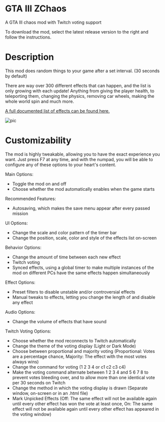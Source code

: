# GTA III ZChaos
A GTA III chaos mod with Twitch voting support

To download the mod, select the latest release version to the right and follow the instructions.

# Description
This mod does random things to your game after a set interval. (30 seconds by default)

There are way over 300 different effects that can happen, and the list is only growing with each update! Anything from giving the player health, to teleporting them, changing the physics, removing car wheels, making the whole world spin and much more.

[A full documented list of effects can be found here.](https://zolika1351.pages.dev/chaos/gtaiiivc)

![pic](https://user-images.githubusercontent.com/10864159/204119821-30f06894-9182-48f5-a037-467a1899a974.jpg)

# Customizability
The mod is highly tweakable, allowing you to have the exact experience you want. Just press F7 at any time, and with the numpad, you will be able to configure any of these options to your heart's content.

Main Options:
- Toggle the mod on and off
- Choose whether the mod automatically enables when the game starts

Recommended Features:
- Autosaving, which makes the save menu appear after every passed mission

UI Options:
- Change the scale and color pattern of the timer bar
- Change the position, scale, color and style of the effects list on-screen

Behavior Options:
- Change the amount of time between each new effect
- Twitch voting
- Synced effects, using a global timer to make multiple instances of the mod on different PCs have the same effects happen simultaneously

Effect Options:
- Preset filters to disable unstable and/or controversial effects
- Manual tweaks to effects, letting you change the length of and disable any effect

Audio Options:
- Change the volume of effects that have sound

Twitch Voting Options:
- Choose whether the mod reconnects to Twitch automatically
- Change the theme of the voting display (Light or Dark Mode)
- Choose between proportional and majority voting (Proportional: Votes are a percentage chance, Majority: The effect with the most votes always wins)
- Change the command for voting (1 2 3 4 or c1 c2 c3 c4)
- Make the voting command alternate between 1 2 3 4 and 5 6 7 8 to prevent votes bleeding over, and to allow more than one identical vote per 30 seconds on Twitch
- Change the method in which the voting display is drawn (Separate window, on-screen or in an .html file)
- Mark Unpicked Effects (Off: The same effect will not be available again until every other effect has won the vote at least once, On: The same effect will not be available again until every other effect has appeared in the voting window)
